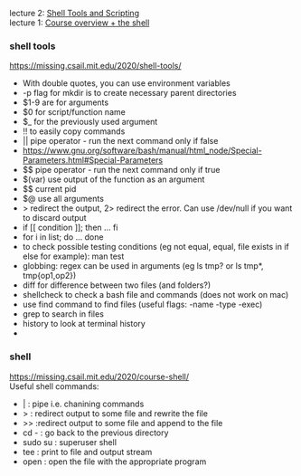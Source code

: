 lecture 2: [Shell Tools and Scripting](#shell-tools)  
lecture 1: [Course overview + the shell](#shell)

### shell tools
https://missing.csail.mit.edu/2020/shell-tools/
- With double quotes, you can use environment variables
- -p flag for mkdir is to create necessary parent directories
- $1-9 are for arguments
- $0 for script/function name
- $_ for the previously used argument
- !! to easily copy commands
- || pipe operator - run the next command only if false
- https://www.gnu.org/software/bash/manual/html_node/Special-Parameters.html#Special-Parameters
- $$ pipe operator - run the next command only if true
- $(var) use output of the function as an argument
- $$ current pid
- $@ use all arguments
- \> redirect the output, 2> redirect the error. Can use /dev/null if you want to discard output
- if [[ condition ]]; then ... fi
- for i in list; do ... done
- to check possible testing conditions (eg not equal, equal, file exists in if else for example): man test
- globbing: regex can be used in arguments (eg ls tmp? or ls tmp*, tmp{op1,op2})
- diff for difference between two files (and folders?)
- shellcheck to check a bash file and commands (does not work on mac)
- use find command to find files (useful flags: -name -type -exec)
- grep to search in files
- history to look at terminal history
- 

### shell
https://missing.csail.mit.edu/2020/course-shell/  
Useful shell commands:
- | : pipe i.e. chanining commands
- \> : redirect output to some file and rewrite the file
- \>> :redirect output to some file and append to the file
- cd - : go back to the previous directory
- sudo su : superuser shell
- tee : print to file and output stream
- open : open the file with the appropriate program
